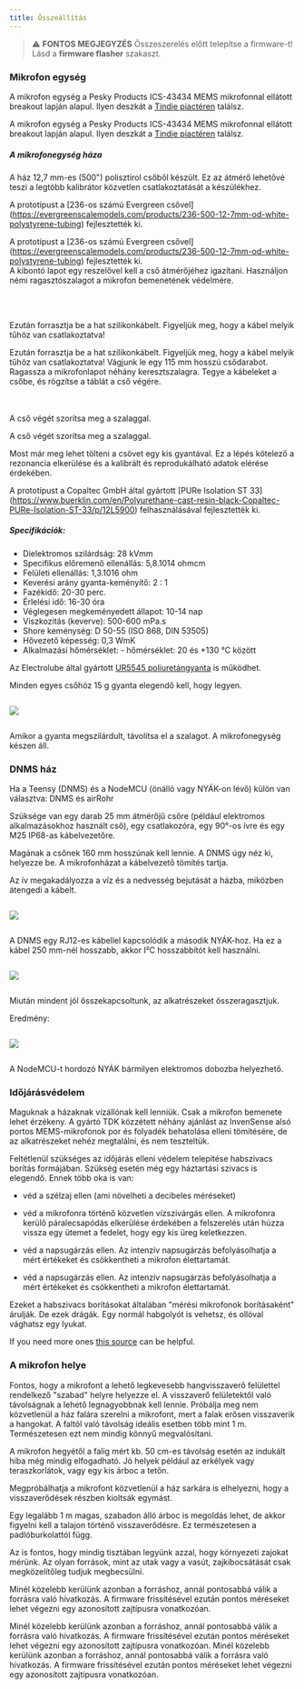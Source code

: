 ```yaml
---
title: Összeállítás
---
```

> ⚠️ **FONTOS MEGJEGYZÉS**
Összeszerelés előtt telepítse a firmware-t!
Lásd a __firmware flasher__ szakaszt.


### Mikrofon egység

A mikrofon egység a Pesky Products ICS-43434 MEMS mikrofonnal ellátott breakout lapján alapul. Ilyen deszkát a [Tindie piactéren](https://www.tindie.com/products/onehorse/ics43434-i2s-digital-microphone/) találsz.

A mikrofon egység a Pesky Products ICS-43434 MEMS mikrofonnal ellátott breakout lapján alapul. Ilyen deszkát a [Tindie piactéren](https://www.tindie.com/products/onehorse/ics43434-i2s-digital-microphone/) találsz.


##### A mikrofonegység háza
A ház 12,7 mm-es (500") polisztirol csőből készült. Ez az átmérő lehetővé teszi a legtöbb kalibrátor közvetlen csatlakoztatását a készülékhez.

A prototípust a [236-os számú Evergreen csővel] (https://evergreenscalemodels.com/products/236-500-12-7mm-od-white-polystyrene-tubing) fejlesztették ki.

A prototípust a [236-os számú Evergreen csővel] (https://evergreenscalemodels.com/products/236-500-12-7mm-od-white-polystyrene-tubing) fejlesztették ki.
<br>
A kibontó lapot egy reszelővel kell a cső átmérőjéhez igazítani. Használjon némi ragasztószalagot a mikrofon bemenetének védelmére.
<br>

<br>
<br>

Ezután forrasztja be a hat szilikonkábelt. Figyeljük meg, hogy a kábel melyik tűhöz van csatlakoztatva!

Ezután forrasztja be a hat szilikonkábelt. Figyeljük meg, hogy a kábel melyik tűhöz van csatlakoztatva!
Vágjunk le egy 115 mm hosszú csődarabot.
<br>
Ragassza a mikrofonlapot néhány keresztszalagra. Tegye a kábeleket a csőbe, és rögzítse a táblát a cső végére.
<br>
<br>
<br>

A cső végét szorítsa meg a szalaggal.

A cső végét szorítsa meg a szalaggal.

Most már meg lehet tölteni a csövet egy kis gyantával. Ez a lépés kötelező a rezonancia elkerülése és a kalibrált és reprodukálható adatok elérése érdekében.

A prototípust a Copaltec GmbH által gyártott [PURe Isolation ST 33] (https://www.buerklin.com/en/Polyurethane-cast-resin-black-Copaltec-PURe-Isolation-ST-33/p/12L5900) felhasználásával fejlesztették ki.

##### Specifikációk:
* Dielektromos szilárdság: 28 kVmm
* Specifikus előremenő ellenállás: 5,8.1014 ohmcm
* Felületi ellenállás: 1,3.1016 ohm
* Keverési arány gyanta-keményítő: 2 : 1
* Fazékidő: 20-30 perc.
* Érlelési idő: 16-30 óra
* Véglegesen megkeményedett állapot: 10-14 nap
* Viszkozitás (keverve): 500-600 mPa.s
* Shore keménység: D 50-55 (ISO 868, DIN 53505)
* Hővezető képesség: 0,3 WmK
* Alkalmazási hőmérséklet: - hőmérséklet: 20 és +130 °C között


Az Electrolube által gyártott [UR5545 poliuretángyanta](https://electrolube.com/wp-content/uploads/2019/11/044-UR5545A-SDS1525.pdf) is működhet.

Minden egyes csőhöz 15 g gyanta elegendő kell, hogy legyen.

<img src="..docsdnmsdnms-zajmérés-mikrofon-belső-cső.jpg" style="display:block; margin: 2em 0" loading="lazy">

Amikor a gyanta megszilárdult, távolítsa el a szalagot. A mikrofonegység készen áll.



### DNMS ház

Ha a Teensy (DNMS) és a NodeMCU (önálló vagy NYÁK-on lévő) külön van választva: DNMS és airRohr

Szüksége van egy darab 25 mm átmérőjű csőre (például elektromos alkalmazásokhoz használt cső), egy csatlakozóra, egy 90°-os ívre és egy M25 IP68-as kábelvezetőre.

Magának a csőnek 160 mm hosszúnak kell lennie. A DNMS úgy néz ki, helyezze be. A mikrofonházat a kábelvezető tömítés tartja.

Az ív megakadályozza a víz és a nedvesség bejutását a házba, miközben átengedi a kábelt.

<img src="..docsdnmsdnms-noise-measuring-housing.jpg" style="margin: 1em 0" loading="lazy">

A DNMS egy RJ12-es kábellel kapcsolódik a második NYÁK-hoz. Ha ez a kábel 250 mm-nél hosszabb, akkor I²C hosszabbítót kell használni.

<img src="..docsdnmsdnms-noise-measuring-sensor-kit.jpg" style="margin: 1em 0" loading="lazy">

Miután mindent jól összekapcsoltunk, az alkatrészeket összeragasztjuk.

Eredmény:

<img src="..docsdnmsdnms-noise-measuring-dn40-result.jpg" style="margin: 1em 0" loading="lazy">

A NodeMCU-t hordozó NYÁK bármilyen elektromos dobozba helyezhető.


### Időjárásvédelem

Maguknak a házaknak vízállónak kell lenniük. Csak a mikrofon bemenete lehet érzékeny. A gyártó TDK közzétett néhány ajánlást az InvenSense alsó portos MEMS-mikrofonok por és folyadék behatolása elleni tömítésére, de az alkatrészeket nehéz megtalálni, és nem teszteltük.

Feltétlenül szükséges az időjárás elleni védelem telepítése habszivacs borítás formájában. Szükség esetén még egy háztartási szivacs is elegendő. Ennek több oka is van:
* véd a szélzaj ellen (ami növelheti a decibeles méréseket)
* véd a mikrofonra történő közvetlen vízszivárgás ellen. A mikrofonra kerülő páralecsapódás elkerülése érdekében a felszerelés után húzza vissza egy ütemet a fedelet, hogy egy kis üreg keletkezzen.
* véd a napsugárzás ellen. Az intenzív napsugárzás befolyásolhatja a mért értékeket és csökkentheti a mikrofon élettartamát.

* véd a napsugárzás ellen. Az intenzív napsugárzás befolyásolhatja a mért értékeket és csökkentheti a mikrofon élettartamát.

Ezeket a habszivacs borításokat általában "mérési mikrofonok borításaként" árulják. De ezek drágák. Egy normál habgolyót is vehetsz, és ollóval vághatsz egy lyukat.

If you need more ones [this source](https://de.aliexpress.com/item/32357483926.html?gps-id=pcStoreJustForYou&scm=1007.23125.137358.0&scm_id=1007.23125.137358.0&scm-url=1007.23125.137358.0&pvid=6cc8dfcd-974e-4fde-9dc9-6444c37a9069&spm=a2g0o.store_home.smartJustForYou_148437547.2) can be helpful.

### A mikrofon helye

Fontos, hogy a mikrofont a lehető legkevesebb hangvisszaverő felülettel rendelkező "szabad" helyre helyezze el. A visszaverő felületektől való távolságnak a lehető legnagyobbnak kell lennie. Próbálja meg nem közvetlenül a ház falára szerelni a mikrofont, mert a falak erősen visszaverik a hangokat.  A faltól való távolság ideális esetben több mint 1 m. Természetesen ezt nem mindig könnyű megvalósítani.

A mikrofon hegyétől a falig mért kb. 50 cm-es távolság esetén az indukált hiba még mindig elfogadható. Jó helyek például az erkélyek vagy teraszkorlátok, vagy egy kis árboc a tetőn.

Megpróbálhatja a mikrofont közvetlenül a ház sarkára is elhelyezni, hogy a visszaverődések részben kioltsák egymást.

Egy legalább 1 m magas, szabadon álló árboc is megoldás lehet, de akkor figyelni kell a talajon történő visszaverődésre. Ez természetesen a padlóburkolattól függ.

Az is fontos, hogy mindig tisztában legyünk azzal, hogy környezeti zajokat mérünk.  Az olyan források, mint az utak vagy a vasút, zajkibocsátását csak megközelítőleg tudjuk megbecsülni.

Minél közelebb kerülünk azonban a forráshoz, annál pontosabbá válik a forrásra való hivatkozás. A firmware frissítésével ezután pontos méréseket lehet végezni egy azonosított zajtípusra vonatkozóan.

Minél közelebb kerülünk azonban a forráshoz, annál pontosabbá válik a forrásra való hivatkozás. A firmware frissítésével ezután pontos méréseket lehet végezni egy azonosított zajtípusra vonatkozóan.
Minél közelebb kerülünk azonban a forráshoz, annál pontosabbá válik a forrásra való hivatkozás. A firmware frissítésével ezután pontos méréseket lehet végezni egy azonosított zajtípusra vonatkozóan.
<br>
<br>
